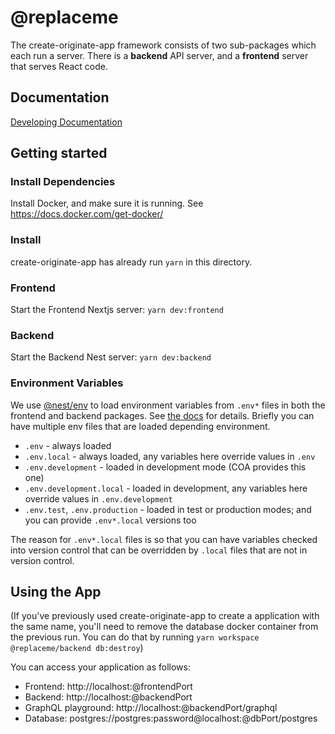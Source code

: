 # @replaceme

The create-originate-app framework consists of two sub-packages which each run a server. There is
a **backend** API server, and a **frontend** server that serves React code.

## Documentation

[Developing Documentation](./DEVELOPING/index.md)

## Getting started

### Install Dependencies

Install Docker, and make sure it is running. See https://docs.docker.com/get-docker/

### Install

create-originate-app has already run `yarn` in this directory.

### Frontend

Start the Frontend Nextjs server: `yarn dev:frontend`

### Backend

Start the Backend Nest server: `yarn dev:backend`

### Environment Variables

We use
[@nest/env](https://github.com/vercel/next.js/blob/master/docs/basic-features/environment-variables.md#loading-environment-variables)
to load environment variables from `.env*` files in both the frontend and
backend packages. See [the docs](./DEVELOPING/environment-variables.md) for
details. Briefly you can have multiple env files that are loaded depending
environment.

- `.env` - always loaded
- `.env.local` - always loaded, any variables here override values in `.env`
- `.env.development` - loaded in development mode (COA provides this one)
- `.env.development.local` - loaded in development, any variables here override
  values in `.env.development`
- `.env.test`, `.env.production` - loaded in test or production modes; and you
  can provide `.env*.local` versions too

The reason for `.env*.local` files is so that you can have variables checked
into version control that can be overridden by `.local` files that are not in
version control.

## Using the App

(If you've previously used create-originate-app to create a application with the same name, you'll need to remove the database docker container from the previous run. You can do that by running `yarn workspace @replaceme/backend db:destroy`)

You can access your application as follows:

- Frontend: http://localhost:@frontendPort
- Backend: http://localhost:@backendPort
- GraphQL playground: http://localhost:@backendPort/graphql
- Database: postgres://postgres:password@localhost:@dbPort/postgres
